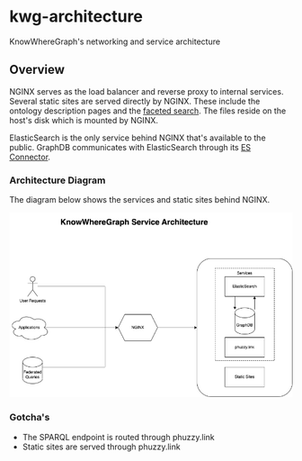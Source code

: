 # kwg-architecture

KnowWhereGraph's networking and service architecture

## Overview

NGINX serves as the load balancer and reverse proxy to internal services. Several static sites are served directly by NGINX. These include the ontology description pages and the [faceted search](https://github.com/KnowWhereGraph/kwg-faceted-search). The files reside on the host's disk which is mounted by NGINX.

ElasticSearch is the only service behind NGINX that's available to the public. GraphDB communicates with ElasticSearch through its [ES Connector](https://graphdb.ontotext.com/documentation/10.0/elasticsearch-graphdb-connector.html).

### Architecture Diagram

The diagram below shows the services and static sites behind NGINX.

![](./architecture.png)

### Gotcha's

- The SPARQL endpoint is routed through phuzzy.link
- Static sites are served through phuzzy.link

